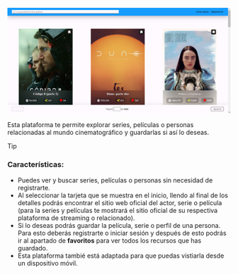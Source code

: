 ![alt text](image.png)

Esta plataforma te permite explorar series, películas o personas relacionadas al mundo cinematográfico y guardarlas si así lo deseas.

> [!TIP]
> ### Características:
> - Puedes ver y buscar series, películas o personas sin necesidad de registrarte.
> - Al seleccionar la tarjeta que se muestra en el inicio, llendo al final de los detalles podrás encontrar el sitio web oficial del actor, serie o película (para la series y películas te mostrará el sitio oficial de su respectiva plataforma de streaming o relacionado).
> - Si lo deseas podrás guardar la película, serie o perfil de una persona. Para esto deberás registrarte o iniciar sesión y después de esto podrás ir al apartado de **favoritos** para ver todos los recursos que has guardado.
> - Esta plataforma tambié está adaptada para que puedas vistiarla desde un dispositivo móvil.
